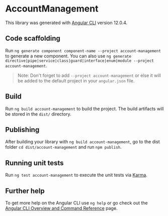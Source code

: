 # AccountManagement

This library was generated with [Angular CLI](https://github.com/angular/angular-cli) version 12.0.4.

## Code scaffolding

Run `ng generate component component-name --project account-management` to generate a new component. You can also use `ng generate directive|pipe|service|class|guard|interface|enum|module --project account-management`.
> Note: Don't forget to add `--project account-management` or else it will be added to the default project in your `angular.json` file. 

## Build

Run `ng build account-management` to build the project. The build artifacts will be stored in the `dist/` directory.

## Publishing

After building your library with `ng build account-management`, go to the dist folder `cd dist/account-management` and run `npm publish`.

## Running unit tests

Run `ng test account-management` to execute the unit tests via [Karma](https://karma-runner.github.io).

## Further help

To get more help on the Angular CLI use `ng help` or go check out the [Angular CLI Overview and Command Reference](https://angular.io/cli) page.
